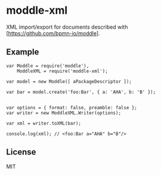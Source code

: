 # moddle-xml

XML import/export for documents described with [https://github.com/bpmn-io/moddle].

## Example

```
var Moddle = require('moddle'),
    ModdleXML = require('moddle-xml');

var model = new Moddle([ aPackageDescriptor ]);

var bar = model.create('foo:Bar', { a: 'AHA', b: 'B' });


var options = { format: false, preamble: false };
var writer = new ModdleXML.Writer(options);

var xml = writer.toXML(bar);

console.log(xml); // <foo:Bar a="AHA" b="B"/>

```


## License

MIT